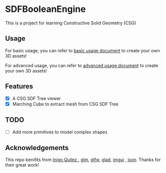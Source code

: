 # SDFBooleanEngine
This is a project for learning Constructive Solid Geometry (CSG)

## Usage
For basic usage, you can refer to [basic usage document](docs/basic_usage.md) to create your own 3D assets!

For advanced usage, you can refer to [advanced usage document](docs/advanced_usage.md) to create your own 3D assets!

## Features
- [x] A CSG SDF Tree viewer
- [x] Marching Cube to extract mesh from CSG SDF Tree

## TODO
- [ ] Add more primitives to model complex shapes

## Acknowledgements
This repo benifits from [Inigo Quilez ](https://iquilezles.org/articles/distfunctions/), [glm](https://github.com/icaven/glm), [glfw](https://github.com/glfw/glfw), [glad](https://github.com/Dav1dde/glad), [imgui](https://github.com/ocornut/imgui)
, [json](https://github.com/nlohmann/json). Thanks for their great work!